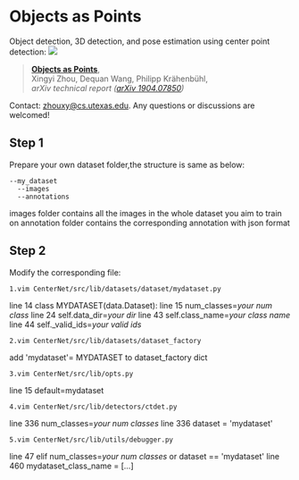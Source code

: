 # Objects as Points
Object detection, 3D detection, and pose estimation using center point detection:
![](readme/fig2.png)
> [**Objects as Points**](http://arxiv.org/abs/1904.07850),            
> Xingyi Zhou, Dequan Wang, Philipp Kr&auml;henb&uuml;hl,        
> *arXiv technical report ([arXiv 1904.07850](http://arxiv.org/abs/1904.07850))*         


Contact: [zhouxy@cs.utexas.edu](mailto:zhouxy@cs.utexas.edu). Any questions or discussions are welcomed! 

## Step 1
Prepare your own dataset folder,the structure is same as below:
~~~
--my_dataset
  --images
  --annotations
~~~
images folder contains all the images in the whole dataset you aim to train on 
annotation folder contains the corresponding annotation with json format

## Step 2
Modify the corresponding file:
~~~
1.vim CenterNet/src/lib/datasets/dataset/mydataset.py
~~~
line 14 class MYDATASET(data.Dataset):
line 15 num_classes=*your num class*
line 24 self.data_dir=*your dir*
line 43 self.class_name=*your class name*
line 44 self._valid_ids=*your valid ids*

~~~
2.vim CenterNet/src/lib/datasets/dataset_factory
~~~
add 'mydataset'= MYDATASET to dataset_factory dict

~~~
3.vim CenterNet/src/lib/opts.py
~~~
line 15 default=mydataset

~~~
4.vim CenterNet/src/lib/detectors/ctdet.py
~~~
line 336 num_classes=*your num classes*
line 336 dataset = 'mydataset'

~~~
5.vim CenterNet/src/lib/utils/debugger.py
~~~
line 47 elif num_classes=*your num classes* or dataset == 'mydataset'
line 460 mydataset_class_name = [...]


